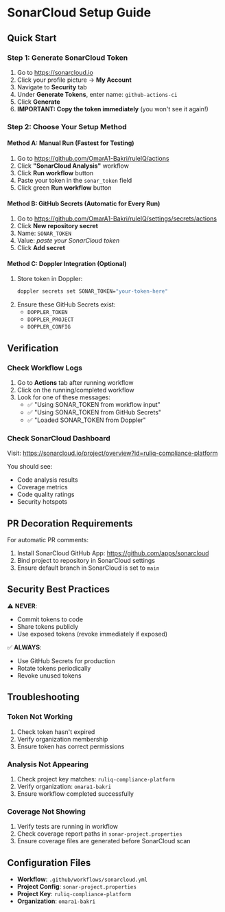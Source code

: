 # SonarCloud Setup Guide

## Quick Start

### Step 1: Generate SonarCloud Token

1. Go to https://sonarcloud.io
2. Click your profile picture → **My Account**
3. Navigate to **Security** tab
4. Under **Generate Tokens**, enter name: `github-actions-ci`
5. Click **Generate**
6. **IMPORTANT: Copy the token immediately** (you won't see it again!)

### Step 2: Choose Your Setup Method

#### Method A: Manual Run (Fastest for Testing)
1. Go to https://github.com/OmarA1-Bakri/ruleIQ/actions
2. Click **"SonarCloud Analysis"** workflow
3. Click **Run workflow** button
4. Paste your token in the `sonar_token` field
5. Click green **Run workflow** button

#### Method B: GitHub Secrets (Automatic for Every Run)
1. Go to https://github.com/OmarA1-Bakri/ruleIQ/settings/secrets/actions
2. Click **New repository secret**
3. Name: `SONAR_TOKEN`
4. Value: *paste your SonarCloud token*
5. Click **Add secret**

#### Method C: Doppler Integration (Optional)
1. Store token in Doppler:
   ```bash
   doppler secrets set SONAR_TOKEN="your-token-here"
   ```
2. Ensure these GitHub Secrets exist:
   - `DOPPLER_TOKEN`
   - `DOPPLER_PROJECT`
   - `DOPPLER_CONFIG`

## Verification

### Check Workflow Logs
1. Go to **Actions** tab after running workflow
2. Click on the running/completed workflow
3. Look for one of these messages:
   - ✅ "Using SONAR_TOKEN from workflow input"
   - ✅ "Using SONAR_TOKEN from GitHub Secrets"
   - ✅ "Loaded SONAR_TOKEN from Doppler"

### Check SonarCloud Dashboard
Visit: https://sonarcloud.io/project/overview?id=ruliq-compliance-platform

You should see:
- Code analysis results
- Coverage metrics
- Code quality ratings
- Security hotspots

## PR Decoration Requirements

For automatic PR comments:
1. Install SonarCloud GitHub App: https://github.com/apps/sonarcloud
2. Bind project to repository in SonarCloud settings
3. Ensure default branch in SonarCloud is set to `main`

## Security Best Practices

⚠️ **NEVER**:
- Commit tokens to code
- Share tokens publicly
- Use exposed tokens (revoke immediately if exposed)

✅ **ALWAYS**:
- Use GitHub Secrets for production
- Rotate tokens periodically
- Revoke unused tokens

## Troubleshooting

### Token Not Working
1. Check token hasn't expired
2. Verify organization membership
3. Ensure token has correct permissions

### Analysis Not Appearing
1. Check project key matches: `ruliq-compliance-platform`
2. Verify organization: `omara1-bakri`
3. Ensure workflow completed successfully

### Coverage Not Showing
1. Verify tests are running in workflow
2. Check coverage report paths in `sonar-project.properties`
3. Ensure coverage files are generated before SonarCloud scan

## Configuration Files

- **Workflow**: `.github/workflows/sonarcloud.yml`
- **Project Config**: `sonar-project.properties`
- **Project Key**: `ruliq-compliance-platform`
- **Organization**: `omara1-bakri`